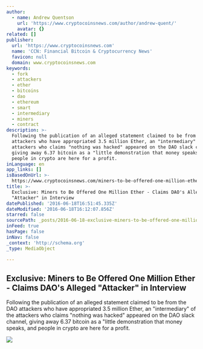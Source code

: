 ```yaml
---
author:
  - name: Andrew Quentson
    url: 'https://www.cryptocoinsnews.com/author/andrew-quent/'
    avatar: {}
related: []
publisher:
  url: 'https://www.cryptocoinsnews.com'
  name: 'CCN: Financial Bitcoin & Cryptocurrency News'
  favicon: null
  domain: www.cryptocoinsnews.com
keywords:
  - fork
  - attackers
  - ether
  - bitcoins
  - dao
  - ethereum
  - smart
  - intermediary
  - miners
  - contract
description: >-
  Following the publication of an alleged statement claimed to be from the DAO
  attackers who have appropriated 3.5 million Ether, an "intermediary" of the
  attackers who claims "nothing was hacked" appeared on the DAO slack channel,
  giving away 6.37 bitcoin as a "little demonstration that money speaks, and
  people in crypto are here for a profit.
inLanguage: en
app_links: []
isBasedOnUrl: >-
  https://www.cryptocoinsnews.com/miners-to-be-offered-one-million-ether-claims-daos-alleged-attacker-in-ccn-interview/
title: >-
  Exclusive: Miners to Be Offered One Million Ether - Claims DAO's Alleged
  "Attacker" in Interview
datePublished: '2016-06-18T16:51:45.335Z'
dateModified: '2016-06-18T16:12:07.856Z'
starred: false
sourcePath: _posts/2016-06-18-exclusive-miners-to-be-offered-one-million-ether-claims-d.md
inFeed: true
hasPage: false
inNav: false
_context: 'http://schema.org'
_type: MediaObject

---
```

<article style=""><h1>Exclusive: Miners to Be Offered One Million Ether - Claims DAO's Alleged "Attacker" in Interview</h1><p>Following the publication of an alleged statement claimed to be from the DAO attackers who have appropriated 3.5 million Ether, an "intermediary" of the attackers who claims "nothing was hacked" appeared on the DAO slack channel, giving away 6.37 bitcoin as a "little demonstration that money speaks, and people in crypto are here for a profit.</p><img src="https://www.cryptocoinsnews.com/wp-content/uploads/2016/01/Spotlight-chair.jpg" /></article>